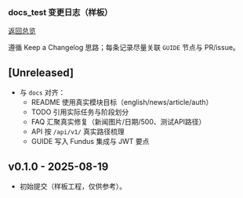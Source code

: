 ### docs_test 变更日志（样板）

[返回总览](./README.md)

遵循 Keep a Changelog 思路；每条记录尽量关联 `GUIDE` 节点与 PR/issue。

## [Unreleased]
- 与 `docs` 对齐：
  - README 使用真实模块目标（english/news/article/auth）
  - TODO 引用实际任务与阶段划分
  - FAQ 汇聚真实修复（新闻图片/日期/500、测试API路径）
  - API 按 `/api/v1/` 真实路径梳理
  - GUIDE 写入 Fundus 集成与 JWT 要点

## v0.1.0 - 2025-08-19
- 初始提交（样板工程，仅供参考）。


